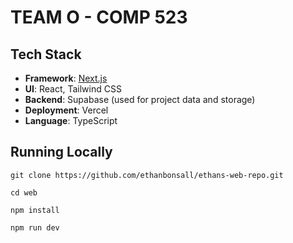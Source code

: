 # TEAM O - COMP 523

##  Tech Stack

- **Framework**: [Next.js](https://nextjs.org/)
- **UI**: React, Tailwind CSS
- **Backend**: Supabase (used for project data and storage)
- **Deployment**: Vercel
- **Language**: TypeScript

## Running Locally

    git clone https://github.com/ethanbonsall/ethans-web-repo.git
```
cd web
```
```
npm install
```
```
npm run dev
```
